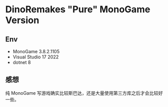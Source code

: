 # DinoRemakes "Pure" MonoGame Version

## Env

- MonoGame 3.8.2.1105
- Visual Studio 17 2022
- dotnet 8

## 感想

纯 MonoGame 写游戏确实比较斯巴达，还是大量使用第三方库之后才会比较好一些。

